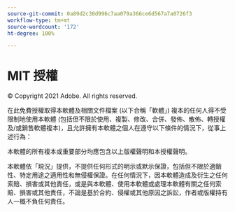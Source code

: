 ```yaml
---
source-git-commit: 0a89d2c30d996c7aa079a366ce6d567a7a0726f3
workflow-type: tm+mt
source-wordcount: '172'
ht-degree: 100%

---
```

# MIT 授權

© Copyright 2021 Adobe. All rights reserved.

在此免費授權取得本軟體及相關文件檔案 (以下合稱「軟體」) 複本的任何人得不受限制地使用本軟體 (包括但不限於使用、複製、修改、合併、發佈、散佈、轉授權及/或銷售軟體複本)，且允許擁有本軟體之個人在遵守以下條件的情況下，從事上述行為：

本軟體的所有複本或重要部分均應包含以上版權聲明和本授權聲明。

本軟體依「現況」提供，不提供任何形式的明示或默示保證，包括但不限於適銷性、特定用途之適用性和無侵權保證。在任何情況下，因本軟體造成及衍生之任何索賠、損害或其他責任，或是與本軟體、使用本軟體或處理本軟體有關之任何索賠、損害或其他責任，不論是基於合約、侵權或其他原因之訴訟，作者或版權持有人一概不負任何責任。
